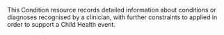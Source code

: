This Condition resource records detailed information about conditions or diagnoses recognised by a clinician, with further constraints to applied in order to support a Child Health event.